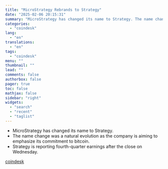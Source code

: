 ```yaml
---
title: "MicroStrategy Rebrands to Strategy"
date: "2025-02-06 20:15:31"
summary: "MicroStrategy has changed its name to Strategy. The name change was a natural evolution as the company is aiming to emphasize its commitment to bitcoin.Strategy is reporting fourth-quarter earnings after the close on Wednesday."
categories:
  - "coindesk"
lang:
  - "en"
translations:
  - "en"
tags:
  - "coindesk"
menu: ""
thumbnail: ""
lead: ""
comments: false
authorbox: false
pager: true
toc: false
mathjax: false
sidebar: "right"
widgets:
  - "search"
  - "recent"
  - "taglist"
---
```


* MicroStrategy has changed its name to Strategy.
* The name change was a natural evolution as the company is aiming to emphasize its commitment to bitcoin.
* Strategy is reporting fourth-quarter earnings after the close on Wednesday.

[coindesk](https://www.coindesk.com/business/2025/02/05/microstrategy-rebrands-to-strategy)
